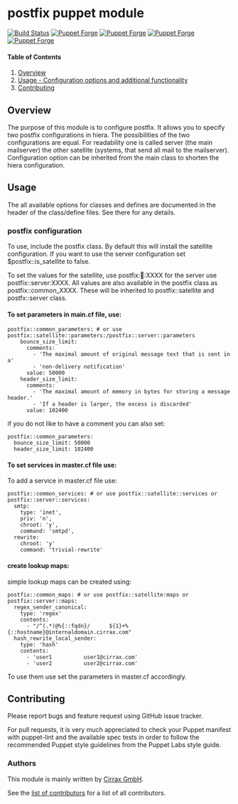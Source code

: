 # postfix puppet module

[![Build Status](https://travis-ci.org/cirrax/puppet-postfix.svg?branch=master)](https://travis-ci.org/cirrax/puppet-postfix)
[![Puppet Forge](https://img.shields.io/puppetforge/v/cirrax/postfix.svg?style=flat-square)](https://forge.puppetlabs.com/cirrax/postfix)
[![Puppet Forge](https://img.shields.io/puppetforge/dt/cirrax/postfix.svg?style=flat-square)](https://forge.puppet.com/cirrax/postfix)
[![Puppet Forge](https://img.shields.io/puppetforge/e/cirrax/postfix.svg?style=flat-square)](https://forge.puppet.com/cirrax/postfix)
[![Puppet Forge](https://img.shields.io/puppetforge/f/cirrax/postfix.svg?style=flat-square)](https://forge.puppet.com/cirrax/postfix)

#### Table of Contents

1. [Overview](#overview)
1. [Usage - Configuration options and additional functionality](#usage)
1. [Contributing](#contributing)


## Overview

The purpose of this module is to configure postfix. It allows you to specify two postfix configurations in hiera. 
The possibilities of the two configurations are equal. For readability one is called server (the main mailserver) the other satellite (systems, that send all mail to the
mailserver). Configuration option can be inherited from the main class to shorten the hiera configuration.

## Usage

The all available options for classes and defines are documented in the header of the class/define files. See there for any details.

### postfix configuration
To use, include the postfix class. By default this will install the satellite configuration. If you want to use the server configuration
set $postfix::is\_satellite to false.

To set the values for the satellite, use postfix::satellite::XXXX for the server use postfix::server:XXXX. All values are also 
available in the postfix class as postfix::common_XXXX. These will be inherited to postfix::satellite and postfx::server class.

#### To set parameters in main.cf file, use:

    postfix::common_parameters: # or use postfix::satellite::parameters:/postfix::server::parameters
        bounce_size_limit:
          comments:
            - 'The maximal amount of original message text that is sent in a'
            - 'non-delivery notification'
          value: 50000
        header_size_limit:
          comments:
            - 'The maximal amount of memory in bytes for storing a message header.'
            - 'If a header is larger, the excess is discarded'
          value: 102400
      
if you do not like to have a comment you can also set:
  
    postfix::common_parameters:
      bounce_size_limit: 50000
      header_size_limit: 102400
  
#### To set services in master.cf file use:

To add a service in master.cf file use:

    postfix::common_services: # or use postfix::satellite::services or postfix::server::services:
      smtp:
        type: 'inet',
        priv: 'n',
        chroot: 'y',
        command: 'smtpd',
      rewrite:
        chroot: 'y'
        command: 'trivial-rewrite'

#### create lookup maps:

simple lookup maps can be created using:

    postfix::common_maps: # or use postfix::satellite:maps or postfix::server::maps:
      regex_sender_canonical:
        type: 'regex'
        contents:
          - "/^(.*)@%{::fqdn}/      ${1}+%{::hostname}@internaldomain.cirrax.com"
      hash_rewrite_local_sender:
        type: 'hash'
        contents:
          - 'user1          user1@cirrax.com'
          - 'user2          user2@cirrax.com'

To use them use set the parameters in master.cf accordingly.

## Contributing

Please report bugs and feature request using GitHub issue tracker.

For pull requests, it is very much appreciated to check your Puppet manifest with puppet-lint
and the available spec tests  in order to follow the recommended Puppet style guidelines
from the Puppet Labs style guide.


### Authors

This module is mainly written by [Cirrax GmbH](https://cirrax.com).

See the [list of contributors](https://github.com/cirrax/puppet-postfix/graphs/contributors)
for a list of all contributors.
